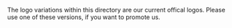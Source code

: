 The logo variations within this directory are our current offical logos. Please use one of these versions, if you want to promote us.
